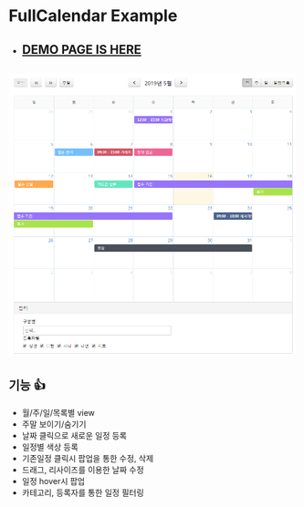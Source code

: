 # FullCalendar Example

- ## [DEMO PAGE IS HERE](https://saintsilver.github.io/FullCalendar-Example)

![스크린샷](/image/demo.png)
---
## 기능 :+1:
- 월/주/일/목록별 view
- 주말 보이기/숨기기
- 날짜 클릭으로 새로운 일정 등록
- 일정별 색상 등록
- 기존일정 클릭시 팝업을 통한 수정, 삭제
- 드래그, 리사이즈를 이용한 날짜 수정
- 일정 hover시 팝업
- 카테고리, 등록자를 통한 일정 필터링
